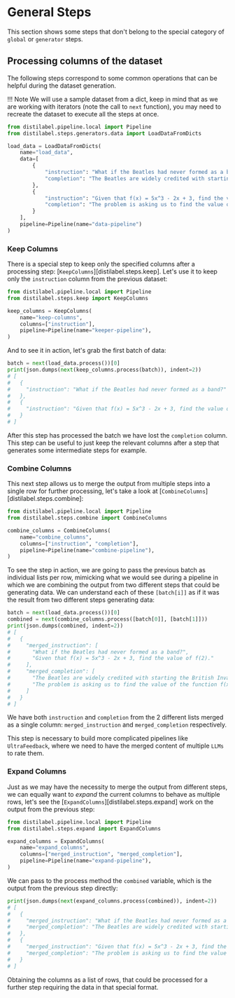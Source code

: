 # General Steps

This section shows some steps that don't belong to the special category of `global` or `generator` steps.

## Processing columns of the dataset

The following steps correspond to some common operations that can be helpful during the dataset generation.

!!! Note
    We will use a sample dataset from a dict, keep in mind that as we are working with iterators (note the call to `next` function), you may need to recreate the dataset
    to execute all the steps at once.

```python
from distilabel.pipeline.local import Pipeline
from distilabel.steps.generators.data import LoadDataFromDicts

load_data = LoadDataFromDicts(
    name="load_data",
    data=[
        {
            "instruction": "What if the Beatles had never formed as a band?",
            "completion": "The Beatles are widely credited with starting the British Invasion, a wave of rock and roll bands from the United Kingdom that became popular in America in the 1960s. If the Beatles had never formed, this musical movement may have never happened, and the world may have been exposed to a different kind of music. So, without the Beatles\u2019 fame and success, other bands wouldn\u2019t have been able to break into the American music scene and create a wider range of sounds. We could have ended up with a less interesting mix of songs playing on the radio."
        },
        {
            "instruction": "Given that f(x) = 5x^3 - 2x + 3, find the value of f(2).",
            "completion": "The problem is asking us to find the value of the function f(x) = 5x^3 - 2x + 3 at the point x = 2. \n\nStep 1: Substitute x with 2 in the function\nWe replace every x in the function with 2. This gives us:\nf(2) = 5(2)^3 - 2(2) + 3\n\nStep 2: Simplify the expression\nNext, we simplify the expression by performing the operations in order from left to right.\n\nFirst, calculate the cube of 2, which is 8. Substitute this back into the expression:\nf(2) = 5(8) - 4 + 3\n\nThen, multiply 5 by 8 which gives us 40:\nf(2) = 40 - 4 + 3\n\nFinally, subtract 4 from 40 which gives us 36, and then add 3 to that:\nf(2) = 36 + 3\n\nStep 3: Final calculation\nNow, add 36 and 3 together:\nf(2) = 39\n\nSo, the value of the function f(x) = 5x^3 - 2x + 3 at the point x = 2 is 39."
        }
    ],
    pipeline=Pipeline(name="data-pipeline")
)
```

### Keep Columns

There is a special step to keep only the specified columns after a processing step: [`KeepColumns`][distilabel.steps.keep]. Let's use it to keep only the `instruction` column from the previous dataset:

```python
from distilabel.pipeline.local import Pipeline
from distilabel.steps.keep import KeepColumns

keep_columns = KeepColumns(
    name="keep-columns",
    columns=["instruction"],
    pipeline=Pipeline(name="keeper-pipeline"),
)
```

And to see it in action, let's grab the first batch of data:

```python
batch = next(load_data.process())[0]
print(json.dumps(next(keep_columns.process(batch)), indent=2))
# [
#   {
#     "instruction": "What if the Beatles had never formed as a band?"
#   },
#   {
#     "instruction": "Given that f(x) = 5x^3 - 2x + 3, find the value of f(2)."
#   }
# ]
```

After this step has processed the batch we have lost the `completion` column. This step can be useful to just keep the relevant columns after a step that generates some intermediate steps for example.

### Combine Columns

This next step allows us to merge the output from multiple steps into a single row for further processing, let's take a look at [`CombineColumns`][distilabel.steps.combine]:

```python
from distilabel.pipeline.local import Pipeline
from distilabel.steps.combine import CombineColumns

combine_columns = CombineColumns(
    name="combine_columns",
    columns=["instruction", "completion"],
    pipeline=Pipeline(name="combine-pipeline"),
)
```

To see the step in action, we are going to pass the previous batch as individual lists per row, mimicking what we would see during a pipeline in which we are combining the output from two different steps that could be generating data. We can understand each of these `[batch[i]]` as if it was the result from two different steps generating data:

```python
batch = next(load_data.process())[0]
combined = next(combine_columns.process([batch[0]], [batch[1]]))
print(json.dumps(combined, indent=2))
# [
#   {
#     "merged_instruction": [
#       "What if the Beatles had never formed as a band?",
#       "Given that f(x) = 5x^3 - 2x + 3, find the value of f(2)."
#     ],
#     "merged_completion": [
#       "The Beatles are widely credited with starting the British Invasion, a wave of rock and roll bands from the United Kingdom that became popular in America in the 1960s. If the Beatles had never formed, this musical movement may have never happened, and the world may have been exposed to a different kind of music. So, without the Beatles\u2019 fame and success, other bands wouldn\u2019t have been able to break into the American music scene and create a wider range of sounds. We could have ended up with a less interesting mix of songs playing on the radio.",
#       "The problem is asking us to find the value of the function f(x) = 5x^3 - 2x + 3 at the point x = 2. \n\nStep 1: Substitute x with 2 in the function\nWe replace every x in the function with 2. This gives us:\nf(2) = 5(2)^3 - 2(2) + 3\n\nStep 2: Simplify the expression\nNext, we simplify the expression by performing the operations in order from left to right.\n\nFirst, calculate the cube of 2, which is 8. Substitute this back into the expression:\nf(2) = 5(8) - 4 + 3\n\nThen, multiply 5 by 8 which gives us 40:\nf(2) = 40 - 4 + 3\n\nFinally, subtract 4 from 40 which gives us 36, and then add 3 to that:\nf(2) = 36 + 3\n\nStep 3: Final calculation\nNow, add 36 and 3 together:\nf(2) = 39\n\nSo, the value of the function f(x) = 5x^3 - 2x + 3 at the point x = 2 is 39."
#     ]
#   }
# ]
```

We have both `instruction` and `completion` from the 2 different lists merged as a single column: `merged_instruction` and `merged_completion` respectively.

This step is necessary to build more complicated pipelines like `UltraFeedback`, where we need to have the merged content of multiple `LLMs` to rate them.

### Expand Columns

Just as we may have the necessity to merge the output from different steps, we can equally want to *expand* the current columns to behave as multiple rows, let's see the [`ExpandColumns`][distilabel.steps.expand] work on the output from the previous step:

```python
from distilabel.pipeline.local import Pipeline
from distilabel.steps.expand import ExpandColumns

expand_columns = ExpandColumns(
    name="expand_columns",
    columns=["merged_instruction", "merged_completion"],
    pipeline=Pipeline(name="expand-pipeline"),
)
```

We can pass to the process method the `combined` variable, which is the output from the previous step directly:

```python
print(json.dumps(next(expand_columns.process(combined)), indent=2))
# [
#   {
#     "merged_instruction": "What if the Beatles had never formed as a band?",
#     "merged_completion": "The Beatles are widely credited with starting the British Invasion, a wave of rock and roll bands from the United Kingdom that became popular in America in the 1960s. If the Beatles had never formed, this musical movement may have never happened, and the world may have been exposed to a different kind of music. So, without the Beatles\u2019 fame and success, other bands wouldn\u2019t have been able to break into the American music scene and create a wider range of sounds. We could have ended up with a less interesting mix of songs playing on the radio."
#   },
#   {
#     "merged_instruction": "Given that f(x) = 5x^3 - 2x + 3, find the value of f(2).",
#     "merged_completion": "The problem is asking us to find the value of the function f(x) = 5x^3 - 2x + 3 at the point x = 2. \n\nStep 1: Substitute x with 2 in the function\nWe replace every x in the function with 2. This gives us:\nf(2) = 5(2)^3 - 2(2) + 3\n\nStep 2: Simplify the expression\nNext, we simplify the expression by performing the operations in order from left to right.\n\nFirst, calculate the cube of 2, which is 8. Substitute this back into the expression:\nf(2) = 5(8) - 4 + 3\n\nThen, multiply 5 by 8 which gives us 40:\nf(2) = 40 - 4 + 3\n\nFinally, subtract 4 from 40 which gives us 36, and then add 3 to that:\nf(2) = 36 + 3\n\nStep 3: Final calculation\nNow, add 36 and 3 together:\nf(2) = 39\n\nSo, the value of the function f(x) = 5x^3 - 2x + 3 at the point x = 2 is 39."
#   }
# ]
```

Obtaining the columns as a list of rows, that could be processed for a further step requiring the data in that special format.